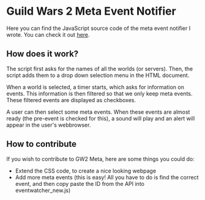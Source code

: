 Guild Wars 2 Meta Event Notifier
================================

Here you can find the JavaScript source code of the meta event notifier I wrote.
You can check it out <a href="http://tinyurl.com/gw2eventwatcher">here</a>.

How does it work?
-----------------

The script first asks for the names of all the worlds (or servers).
Then, the script adds them to a drop down selection menu in the HTML document.

When a world is selected, a timer starts, which asks for information on events.
This information is then filtered so that we only keep meta events.
These filtered events are displayed as checkboxes.

A user can then select some meta events. When these events are almost ready (the pre-event is checked for this), a sound will play and
an alert will appear in the user's webbrowser.

How to contribute
-----------------

If you wish to contribute to GW2 Meta, here are some things you could do:

- Extend the CSS code, to create a nice looking webpage
- Add more meta events (this is easy! All you have to do is find the correct event,
and then copy paste the ID from the API into eventwatcher_new.js)
